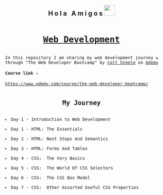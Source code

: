 <h2 align="center">H o l a &nbsp; A m i g o s <img src="https://media.giphy.com/media/hvRJCLFzcasrR4ia7z/giphy.gif" width="35px"></h2>

<pre>
<h1 align="center"><a href="https://en.wikipedia.org/wiki/Web_development">Web Development</a></h1>
In this repository I am sharing my web development journey which I learned 
through "The Web Developer Bootcamp" by <a href="https://www.udemy.com/user/coltsteele/">Colt Steele</a> on <a href="https://www.udemy.com/">Udemy</a>
<h4>Course link - </h4><a href="https://www.udemy.com/course/the-web-developer-bootcamp/">https://www.udemy.com/course/the-web-developer-bootcamp/</a>
</pre>

<pre>
<h2 align="center">My Journey</h2>
<li>Day 1 - Introduction to Web Development</li>
<li>Day 1 - HTML: The Essentials</li>
<li>Day 2 - HTML: Next Steps And Semantics</li>
<li>Day 3 - HTML: Forms And Tables</li>
<li>Day 4 - CSS:  The Very Basics</li>
<li>Day 5 - CSS:  The World Of CSS Selectors</li>
<li>Day 6 - CSS:  The CSS Box Model</li>
<li>Day 7 - CSS:  Other Assorted Useful CSS Properties</li>

</pre>